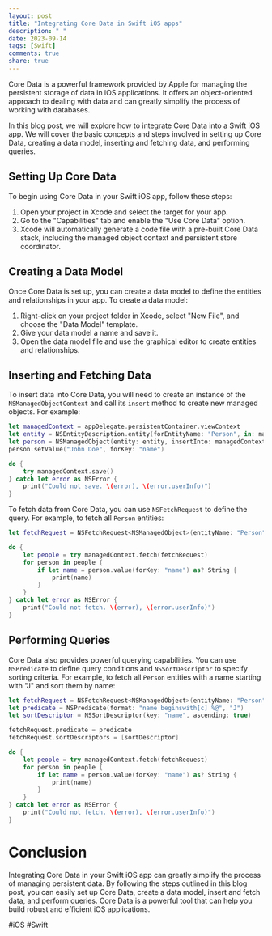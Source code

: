 ```yaml
---
layout: post
title: "Integrating Core Data in Swift iOS apps"
description: " "
date: 2023-09-14
tags: [Swift]
comments: true
share: true
---
```


Core Data is a powerful framework provided by Apple for managing the persistent storage of data in iOS applications. It offers an object-oriented approach to dealing with data and can greatly simplify the process of working with databases.

In this blog post, we will explore how to integrate Core Data into a Swift iOS app. We will cover the basic concepts and steps involved in setting up Core Data, creating a data model, inserting and fetching data, and performing queries.

## Setting Up Core Data

To begin using Core Data in your Swift iOS app, follow these steps:

1. Open your project in Xcode and select the target for your app.
2. Go to the "Capabilities" tab and enable the "Use Core Data" option.
3. Xcode will automatically generate a code file with a pre-built Core Data stack, including the managed object context and persistent store coordinator.

## Creating a Data Model

Once Core Data is set up, you can create a data model to define the entities and relationships in your app. To create a data model:

1. Right-click on your project folder in Xcode, select "New File", and choose the "Data Model" template.
2. Give your data model a name and save it.
3. Open the data model file and use the graphical editor to create entities and relationships.

## Inserting and Fetching Data

To insert data into Core Data, you will need to create an instance of the `NSManagedObjectContext` and call its `insert` method to create new managed objects. For example:

```swift
let managedContext = appDelegate.persistentContainer.viewContext
let entity = NSEntityDescription.entity(forEntityName: "Person", in: managedContext)!
let person = NSManagedObject(entity: entity, insertInto: managedContext)
person.setValue("John Doe", forKey: "name")

do {
    try managedContext.save()
} catch let error as NSError {
    print("Could not save. \(error), \(error.userInfo)")
}
```

To fetch data from Core Data, you can use `NSFetchRequest` to define the query. For example, to fetch all `Person` entities:

```swift
let fetchRequest = NSFetchRequest<NSManagedObject>(entityName: "Person")

do {
    let people = try managedContext.fetch(fetchRequest)
    for person in people {
        if let name = person.value(forKey: "name") as? String {
            print(name)
        }
    }
} catch let error as NSError {
    print("Could not fetch. \(error), \(error.userInfo)")
}
```

## Performing Queries

Core Data also provides powerful querying capabilities. You can use `NSPredicate` to define query conditions and `NSSortDescriptor` to specify sorting criteria. For example, to fetch all `Person` entities with a name starting with "J" and sort them by name:

```swift
let fetchRequest = NSFetchRequest<NSManagedObject>(entityName: "Person")
let predicate = NSPredicate(format: "name beginswith[c] %@", "J")
let sortDescriptor = NSSortDescriptor(key: "name", ascending: true)

fetchRequest.predicate = predicate
fetchRequest.sortDescriptors = [sortDescriptor]

do {
    let people = try managedContext.fetch(fetchRequest)
    for person in people {
        if let name = person.value(forKey: "name") as? String {
            print(name)
        }
    }
} catch let error as NSError {
    print("Could not fetch. \(error), \(error.userInfo)")
}
```

# Conclusion

Integrating Core Data in your Swift iOS app can greatly simplify the process of managing persistent data. By following the steps outlined in this blog post, you can easily set up Core Data, create a data model, insert and fetch data, and perform queries. Core Data is a powerful tool that can help you build robust and efficient iOS applications.

#iOS #Swift